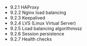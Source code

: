 

- 9.2.1 HAProxy
- 9.2.2 Nginx load balancing
- 9.2.3 Keepalived
- 9.2.4 LVS (Linux Virtual Server)
- 9.2.5 Load balancing algorithmssz
- 9.2.6 Session persistence
- 9.2.7 Health checks